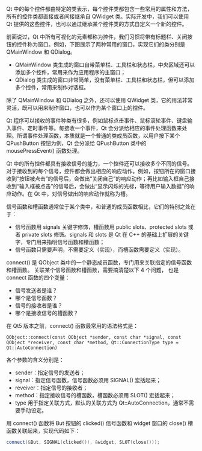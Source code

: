 Qt 中的每个控件都由特定的类表示，每个控件类都包含一些常用的属性和方法，所有的控件类都直接或者间接继承自 QWidget 类。实际开发中，我们可以使用 Qt 提供的这些控件，也可以通过继承某个控件类的方式自定义一个新的控件。

前面说过，Qt 中所有可视化的元素都称为控件，我们习惯将带有标题栏、关闭按钮的控件称为窗口。例如，下图展示了两种常用的窗口，实现它们的类分别是 QMainWindow 和 QDialog。 
+ QMainWindow 类生成的窗口自带菜单栏、工具栏和状态栏，中央区域还可以添加多个控件，常用来作为应用程序的主窗口；
+ QDialog 类生成的窗口非常简单，没有菜单栏、工具栏和状态栏，但可以添加多个控件，常用来制作对话框。

除了 QMainWindow 和 QDialog 之外，还可以使用 QWidget 类，它的用法非常灵活，既可以用来制作窗口，也可以作为某个窗口上的控件。

Qt 程序可以接收的事件种类有很多，例如鼠标点击事件、鼠标滚轮事件、键盘输入事件、定时事件等。每接收一个事件，Qt 会分派给相应的事件处理函数来处理。所谓事件处理函数，本质就是一个普通的类成员函数，以用户按下某个 QPushButton 按钮为例，Qt 会分派给 QPushButton 类中的 mousePressEvent() 函数处理。

Qt 中的所有控件都具有接收信号的能力，一个控件还可以接收多个不同的信号。对于接收到的每个信号，控件都会做出相应的响应动作。例如，按钮所在的窗口接收到“按钮被点击”的信号后，会做出“关闭自己”的响应动作；再比如输入框自己接收到“输入框被点击”的信号后，会做出“显示闪烁的光标，等待用户输入数据”的响应动作。在 Qt 中，对信号做出的响应动作就称为槽。

信号函数和槽函数通常位于某个类中，和普通的成员函数相比，它们的特别之处在于：
+ 信号函数用  signals 关键字修饰，槽函数用 public slots、protected slots 或者 private slots 修饰。signals 和 slots 是 Qt 在 C++ 的基础上扩展的关键字，专门用来指明信号函数和槽函数；
+ 信号函数只需要声明，不需要定义（实现），而槽函数需要定义（实现）。

connect() 是 QObject 类中的一个静态成员函数，专门用来关联指定的信号函数和槽函数。
关联某个信号函数和槽函数，需要搞清楚以下 4 个问题， 也是connect 函数的四个变量：
+ 信号发送者是谁？
+ 哪个是信号函数？
+ 信号的接收者是谁？
+ 哪个是接收信号的槽函数？

在 Qt5 版本之前，connect() 函数最常用的语法格式是：
```
QObject::connect(const QObject *sender, const char *signal, const QObject *receiver, const char *method, Qt::ConnectionType type = Qt::AutoConnection)
```
各个参数的含义分别是：
+ sender：指定信号的发送者；
+ signal：指定信号函数，信号函数必须用 SIGNAL() 宏括起来；
+ reveiver：指定信号的接收者；
+ method：指定接收信号的槽函数，槽函数必须用 SLOT() 宏括起来；
+ type 用于指定关联方式，默认的关联方式为 Qt::AutoConnection，通常不需要手动设定。

用 connect() 函数将 But 按钮的 clicked() 信号函数和 widget 窗口的 close() 槽函数关联起来，实现代码如下：
```cpp
connect(&But, SIGNAL(clicked()), &widget, SLOT(close()));
```

